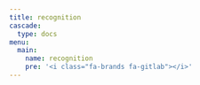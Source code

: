 ```yaml
---
title: recognition
cascade:
  type: docs
menu:
  main:
    name: recognition
    pre: '<i class="fa-brands fa-gitlab"></i>'
---
```

